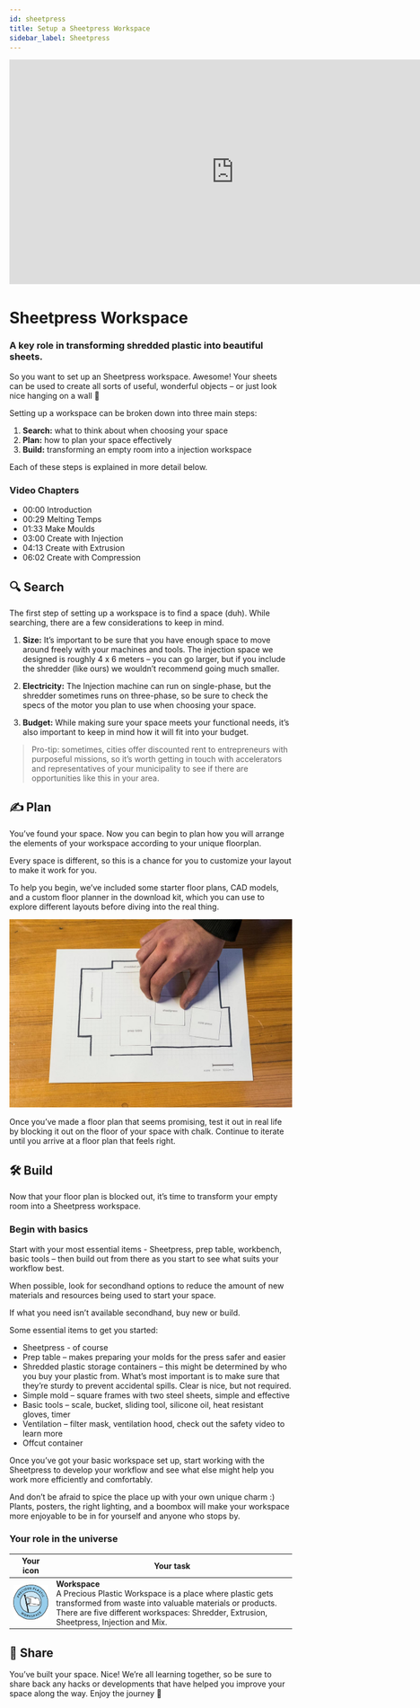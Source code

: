 ```yaml
---
id: sheetpress
title: Setup a Sheetpress Workspace
sidebar_label: Sheetpress
---
```

<div class="videocontainer">
  <iframe width="800" height="400" src="https://www.youtube.com/embed/TNG2f_hKc_A" frameborder="0" allow="accelerometer; autoplay; encrypted-media; gyroscope; picture-in-picture" allowfullscreen></iframe>
</div>

<style>
:root {
  --highlight: #37b4a3;
  --hover: #37b4a3;
}
</style>

# Sheetpress Workspace

<div class="videoChapters">
<div class="videoChaptersMain">

###  A key role in transforming shredded plastic into beautiful sheets.

So you want to set up an Sheetpress workspace. Awesome! Your sheets can be used to create all sorts of useful, wonderful objects – or just look nice hanging on a wall 🙂

Setting up a workspace can be broken down into three main steps:

1. <b>Search:</b> what to think about when choosing your space
2. <b>Plan:</b> how to plan your space effectively
3. <b>Build:</b> transforming an empty room into a injection workspace

Each of these steps is explained in more detail below.

</div>
<div class="videoChaptersSidebar">

### Video Chapters

- 00:00 Introduction
- 00:29 Melting Temps
- 01:33 Make Moulds
- 03:00 Create with Injection
- 04:13 Create with Extrusion
- 06:02 Create with Compression

</div>
</div>

## 🔍 Search

The first step of setting up a workspace is to find a space (duh). While searching, there are a few considerations to keep in mind.

1. <b>Size:</b> It’s important to be sure that you have enough space to move around freely with your machines and tools. The injection space we designed is roughly 4 x 6 meters – you can go larger, but if you include the shredder (like ours) we wouldn’t recommend going much smaller.

2. <b>Electricity:</b> The Injection machine can run on single-phase, but the shredder sometimes runs on three-phase, so be sure to check the specs of the motor you plan to use when choosing your space.

3. <b>Budget:</b> While making sure your space meets your functional needs, it’s also important to keep in mind how it will fit into your budget.

> Pro-tip: sometimes, cities offer discounted rent to entrepreneurs with purposeful missions, so it’s worth getting in touch with accelerators and representatives of your municipality to see if there are opportunities like this in your area.


## ✍️ Plan

You’ve found your space. Now you can begin to plan how you will arrange the elements of your workspace according to your unique floorplan.

Every space is different, so this is a chance for you to customize your layout to make it work for you.

To help you begin, we’ve included some starter floor plans, CAD models, and a custom floor planner in the download kit, which you can use to explore different layouts before diving into the real thing.

![Sheetpress Workspace](assets/spaces_sheetpress.jpg)

Once you’ve made a floor plan that seems promising, test it out in real life by blocking it out on the floor of your space with chalk. Continue to iterate until you arrive at a floor plan that feels right.

## 🛠 Build

Now that your floor plan is blocked out, it’s time to transform your empty room into a Sheetpress workspace.

### Begin with basics

Start with your most essential items - Sheetpress, prep table, workbench, basic tools – then build out from there as you start to see what suits your workflow best.

When possible, look for secondhand options to reduce the amount of new materials and resources being used to start your space.

If what you need isn’t available secondhand, buy new or build.

Some essential items to get you started:

- Sheetpress - of course
- Prep table – makes preparing your molds for the press safer and easier
- Shredded plastic storage containers – this might be determined by who you buy your plastic from. What’s most important is to make sure that they’re sturdy to prevent accidental spills. Clear is nice, but not required.
- Simple mold – square frames with two steel sheets, simple and effective
- Basic tools – scale, bucket, sliding tool, silicone oil, heat resistant gloves, timer
- Ventilation – filter mask, ventilation hood, check out the safety video to learn more
- Offcut container


Once you’ve got your basic workspace set up, start working with the Sheetpress to develop your workflow and see what else might help you work more efficiently and comfortably.

And don’t be afraid to spice the place up with your own unique charm :) Plants, posters, the right lighting, and a boombox will make your workspace more enjoyable to be in for yourself and anyone who stops by.

### Your role in the universe
| Your icon  |  Your task |
|----------|----------------------|
| <img src="../assets/universe/badge-workspace.png" width="150"/>        |  __Workspace__ <br> A Precious Plastic Workspace is a place where plastic gets transformed from waste into valuable materials or products. There are five different workspaces: Shredder, Extrusion, Sheetpress, Injection and Mix. |

## 👋 Share

You’ve built your space. Nice! We’re all learning together, so be sure to share back any hacks or developments that have helped you improve your space along the way. Enjoy the journey 🙂
